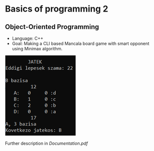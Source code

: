 # Basics of programming 2
## Object-Oriented Programming

- Language: C++
- Goal: Making a CLI based Mancala board game with smart opponent using Minimax algorithm.

![](example.png)

Further description in $Documentation.pdf$